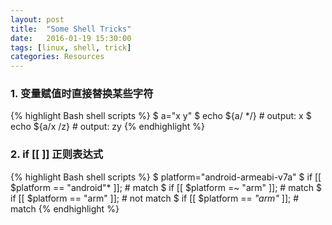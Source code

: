 ```yaml
---
layout: post
title:  "Some Shell Tricks"
date:   2016-01-19 15:30:00
tags: [linux, shell, trick]
categories: Resources
---
```


### 1. 变量赋值时直接替换某些字符
{% highlight Bash shell scripts %}
$ a="x y"
$ echo ${a/ */}  # output: x
$ echo ${a/x /z} # output: zy
{% endhighlight %}

### 2. if [[ ]] 正则表达式
{% highlight Bash shell scripts %}
$ platform="android-armeabi-v7a"
$ if [[ $platform == "android"* ]];  # match
$ if [[ $platform =~ "arm" ]];  # match
$ if [[ $platform == "arm" ]];  # not match
$ if [[ $platform == *"arm"* ]];  # match
{% endhighlight %}
